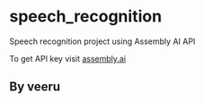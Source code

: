# speech_recognition
Speech recognition project using Assembly AI API 

To get API key visit [assembly.ai]()


## By veeru
